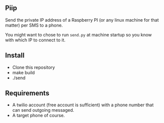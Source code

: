 ## Piip

Send the private IP address of a Raspberry PI 
(or any linux machine for that matter) per SMS to a phone.

You might want to chose to run `send.py` at machine startup
so you know with which IP to connect to it.

## Install
- Clone this repository
- make build
- ./send

## Requirements 
- A twilio account (free account is sufficient) with a phone number that can send outgoing messaged.
- A target phone of course.



